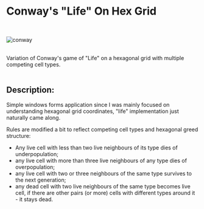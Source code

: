 # Conway's "Life" On Hex Grid
<br/>

![conway](https://github.com/user-attachments/assets/4019a8be-3433-4e48-b0a3-92ad615cad2a)

<br/>
Variation of Conway's game of "Life" on a hexagonal grid with multiple competing cell types.
<br/><br/>

## Description:

Simple windows forms application since I was mainly focused on understanding hexagonal grid coordinates, "life" implementation just naturally came along.

Rules are modified a bit to reflect competing cell types and hexagonal greed structure:

* Any live cell with less than two live neighbours of its type dies of underpopulation;
* any live cell with more than three live neighbours of any type dies of overpopulation;
* any live cell with two or three neighbours of the same type survives to the next generation;
* any dead cell with two live neighbours of the same type becomes live cell, if there are other pairs (or more) cells with different types around it - it stays dead.
